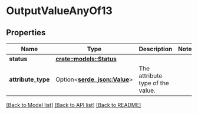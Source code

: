 # OutputValueAnyOf13

## Properties

Name | Type | Description | Notes
------------ | ------------- | ------------- | -------------
**status** | [**crate::models::Status**](status.md) |  | 
**attribute_type** | Option<[**serde_json::Value**](serde_json::Value.md)> | The attribute type of the value. | 

[[Back to Model list]](../README.md#documentation-for-models) [[Back to API list]](../README.md#documentation-for-api-endpoints) [[Back to README]](../README.md)


